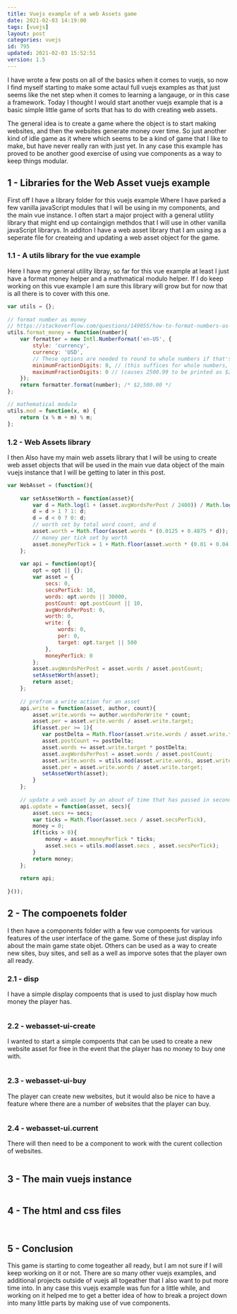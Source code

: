 ```yaml
---
title: Vuejs example of a web Assets game
date: 2021-02-03 14:19:00
tags: [vuejs]
layout: post
categories: vuejs
id: 795
updated: 2021-02-03 15:52:51
version: 1.5
---
```


I have wrote a few posts on all of the basics when it comes to vuejs, so now I find myself starting to make some actaul full vuejs examples as that just seems like the net step when it comes to learning a langauge, or in this case a framework. Today I thought I would start another vuejs example that is a basic simple little game of sorts that has to do with creating web assets.

The general idea is to create a game where the object is to start making websites, and then the websites generate money over time. So just another kind of idle game as it where which seems to be a kind of game that I like to make, but have never really ran with just yet. In any case this example has proved to be another good exercise of using vue components as a way to keep things modular.

<!-- more -->

## 1 - Libraries for the Web Asset vuejs example

First off I have a library folder for this vuejs example Where I have parked a few vanilla javaScript modules that I will be using in my components, and the main vue instance. I often start a major project with a general utility library that might end up containgign methdos that I will use in other vanilla javaScript librarys. In additon I have a web asset library that I am using as a seperate file for createing and updating a web asset object for the game.

### 1.1 - A utils library for the vue example

Here I have my general utility libray, so far for this vue example at least I just have a format money helper and a mathmatical modulo helper. If I do keep working on this vue example I am sure this library will grow but for now that is all there is to cover with this one.

```js
var utils = {};
 
// format number as money
// https://stackoverflow.com/questions/149055/how-to-format-numbers-as-currency-string
utils.format_money = function(number){
    var formatter = new Intl.NumberFormat('en-US', {
        style: 'currency',
        currency: 'USD',
        // These options are needed to round to whole numbers if that's what you want.
        minimumFractionDigits: 0, // (this suffices for whole numbers, but will print 2500.10 as $2,500.1)
        maximumFractionDigits: 0 // (causes 2500.99 to be printed as $2,501)
    });
    return formatter.format(number); /* $2,500.00 */
};

// mathematical modulo
utils.mod = function(x, m) {
    return (x % m + m) % m;
};
```

### 1.2 - Web Assets library

I then Also have my main web assets library that I will be using to create web asset objects that will be used in the main vue data object of the main vuejs instance that I will be getting to later in this post.

```js
var WebAsset = (function(){
 
    var setAssetWorth = function(asset){
        var d = Math.log(1 + (asset.avgWordsPerPost / 2400)) / Math.log(2);
        d = d > 1 ? 1: d;
        d = d < 0 ? 0: d;
        // worth set by total word count, and d
        asset.worth = Math.floor(asset.words * (0.0125 + 0.4875 * d));
        // money per tick set by worth
        asset.moneyPerTick = 1 + Math.floor(asset.worth * (0.01 + 0.04 * d));
    };
 
    var api = function(opt){
        opt = opt || {};
        var asset = {
            secs: 0,
            secsPerTick: 10,
            words: opt.words || 30000,
            postCount: opt.postCount || 10,
            avgWordsPerPost: 0,
            worth: 0,
            write: {
                words: 0,
                per: 0,
                target: opt.target || 500
            },
            moneyPerTick: 0
        };
        asset.avgWordsPerPost = asset.words / asset.postCount;
        setAssetWorth(asset);
        return asset;
    };
 
    // prefrom a write action for an asset
    api.write = function(asset, author, count){
        asset.write.words += author.wordsPerWrite * count;
        asset.per = asset.write.words / asset.write.target;
        if(asset.per >= 1){
           var postDelta = Math.floor(asset.write.words / asset.write.target);
           asset.postCount += postDelta;
           asset.words += asset.write.target * postDelta;
           asset.avgWordsPerPost = asset.words / asset.postCount;
           asset.write.words = utils.mod(asset.write.words, asset.write.target);
           asset.per = asset.write.words / asset.write.target;
           setAssetWorth(asset);
        }
    };
 
    // update a web asset by an about of time that has passed in seconds
    api.update = function(asset, secs){
        asset.secs += secs;
        var ticks = Math.floor(asset.secs / asset.secsPerTick),
        money = 0;
        if(ticks > 0){
            money = asset.moneyPerTick * ticks;
            asset.secs = utils.mod(asset.secs , asset.secsPerTick);
        }
        return money;
    };
 
    return api;
 
}());
```

## 2 - The compoenets folder

I then have a components folder with a few vue compoents for various features of the user interface of the game. Some of these just display info about the main game state objet. Others can be used as a way to create new sites, buy sites, and sell as a well as imporve sotes that the player own all ready.

### 2.1 - disp

I have a simple display compoents that is used to just display how much money the player has.

```js
```

### 2.2 - webasset-ui-create

I wanted to start a simple compoents that can be used to create a new website asset for free in the event that the player has no money to buy one with.

```js
```

### 2.3 - webasset-ui-buy

The player can create new websites, but it would also be nice to have a feature where there are a number of websites that the player can buy.

```js
```

### 2.4 - webasset-ui.current

There will then need to be a component to work with the curent collection of websites.

```js
```

## 3 - The main vuejs instance

```js
```

## 4 - The html and css files

```html
```

```css
```

## 5 - Conclusion

This game is starting to come togeather all ready, but I am not sure if I will keep working on it or not. There are so many other vuejs examples, and additional projects outside of vuejs all togeather that I also want to put more time into. In any case this vuejs example was fun for a little while, and working on it helped me to get a better idea of how to break a project down into many little parts by making use of vue components.
